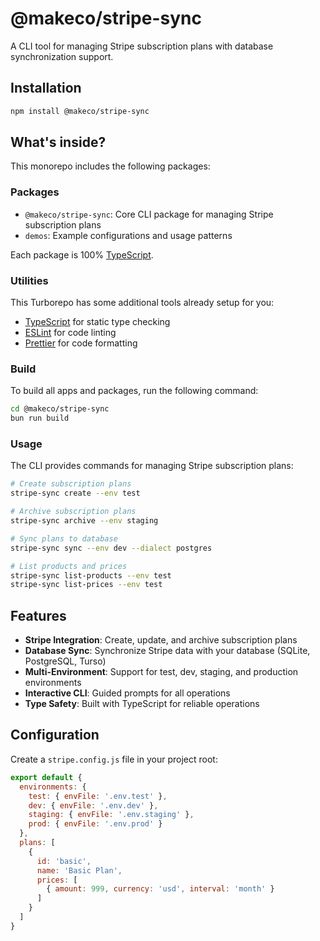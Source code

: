 # @makeco/stripe-sync

A CLI tool for managing Stripe subscription plans with database synchronization support.

## Installation

```sh
npm install @makeco/stripe-sync
```

## What's inside?

This monorepo includes the following packages:

### Packages

- `@makeco/stripe-sync`: Core CLI package for managing Stripe subscription plans
- `demos`: Example configurations and usage patterns

Each package is 100% [TypeScript](https://www.typescriptlang.org/).

### Utilities

This Turborepo has some additional tools already setup for you:

- [TypeScript](https://www.typescriptlang.org/) for static type checking
- [ESLint](https://eslint.org/) for code linting
- [Prettier](https://prettier.io) for code formatting

### Build

To build all apps and packages, run the following command:

```sh
cd @makeco/stripe-sync
bun run build
```

### Usage

The CLI provides commands for managing Stripe subscription plans:

```sh
# Create subscription plans
stripe-sync create --env test

# Archive subscription plans  
stripe-sync archive --env staging

# Sync plans to database
stripe-sync sync --env dev --dialect postgres

# List products and prices
stripe-sync list-products --env test
stripe-sync list-prices --env test
```

## Features

- **Stripe Integration**: Create, update, and archive subscription plans
- **Database Sync**: Synchronize Stripe data with your database (SQLite, PostgreSQL, Turso)
- **Multi-Environment**: Support for test, dev, staging, and production environments
- **Interactive CLI**: Guided prompts for all operations
- **Type Safety**: Built with TypeScript for reliable operations

## Configuration

Create a `stripe.config.js` file in your project root:

```js
export default {
  environments: {
    test: { envFile: '.env.test' },
    dev: { envFile: '.env.dev' },
    staging: { envFile: '.env.staging' },
    prod: { envFile: '.env.prod' }
  },
  plans: [
    {
      id: 'basic',
      name: 'Basic Plan',
      prices: [
        { amount: 999, currency: 'usd', interval: 'month' }
      ]
    }
  ]
}
```
